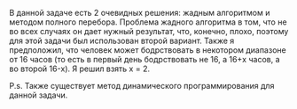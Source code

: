 В данной задаче есть 2 очевидных решения: жадным алгоритмом и методом полного перебора. Проблема жадного алгоритма в том, что не во всех случаях он дает нужный результат, что,
конечно, плохо, поэтому для этой задачи был использован второй вариант. Также я предположил, что человек может бодрствовать в некотором диапазоне от 16 часов (то есть в первый
день бодрствовать не 16, а 16+x часов, а во второй 16-x). Я решил взять x = 2.

P.s. Также существует метод динамического программирования для данной задачи.
